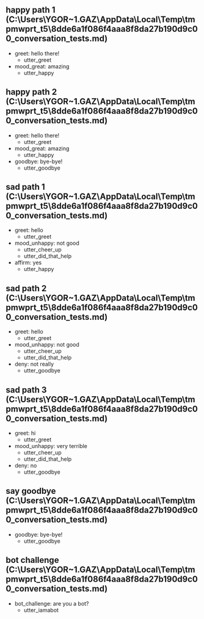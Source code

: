 ## happy path 1 (C:\Users\YGOR~1.GAZ\AppData\Local\Temp\tmpmwprt_t5\8dde6a1f086f4aaa8f8da27b190d9c00_conversation_tests.md)
* greet: hello there!   <!-- predicted: goodbye: hello there! -->
    - utter_greet
* mood_great: amazing   <!-- predicted: goodbye: amazing -->
    - utter_happy   <!-- predicted: utter_greet -->


## happy path 2 (C:\Users\YGOR~1.GAZ\AppData\Local\Temp\tmpmwprt_t5\8dde6a1f086f4aaa8f8da27b190d9c00_conversation_tests.md)
* greet: hello there!   <!-- predicted: goodbye: hello there! -->
    - utter_greet
* mood_great: amazing   <!-- predicted: goodbye: amazing -->
    - utter_happy   <!-- predicted: utter_greet -->
* goodbye: bye-bye!   <!-- predicted: greet: bye-bye! -->
    - utter_goodbye   <!-- predicted: utter_greet -->


## sad path 1 (C:\Users\YGOR~1.GAZ\AppData\Local\Temp\tmpmwprt_t5\8dde6a1f086f4aaa8f8da27b190d9c00_conversation_tests.md)
* greet: hello
    - utter_greet
* mood_unhappy: not good   <!-- predicted: goodbye: not good -->
    - utter_cheer_up   <!-- predicted: utter_greet -->
    - utter_did_that_help   <!-- predicted: action_listen -->
* affirm: yes   <!-- predicted: goodbye: yes -->
    - utter_happy   <!-- predicted: utter_greet -->


## sad path 2 (C:\Users\YGOR~1.GAZ\AppData\Local\Temp\tmpmwprt_t5\8dde6a1f086f4aaa8f8da27b190d9c00_conversation_tests.md)
* greet: hello
    - utter_greet
* mood_unhappy: not good   <!-- predicted: goodbye: not good -->
    - utter_cheer_up   <!-- predicted: utter_greet -->
    - utter_did_that_help   <!-- predicted: action_listen -->
* deny: not really   <!-- predicted: search_type: not really -->
    - utter_goodbye   <!-- predicted: utter_greet -->


## sad path 3 (C:\Users\YGOR~1.GAZ\AppData\Local\Temp\tmpmwprt_t5\8dde6a1f086f4aaa8f8da27b190d9c00_conversation_tests.md)
* greet: hi
    - utter_greet
* mood_unhappy: very terrible   <!-- predicted: goodbye: very terrible -->
    - utter_cheer_up   <!-- predicted: utter_greet -->
    - utter_did_that_help   <!-- predicted: action_listen -->
* deny: no   <!-- predicted: greet: no -->
    - utter_goodbye   <!-- predicted: utter_greet -->


## say goodbye (C:\Users\YGOR~1.GAZ\AppData\Local\Temp\tmpmwprt_t5\8dde6a1f086f4aaa8f8da27b190d9c00_conversation_tests.md)
* goodbye: bye-bye!   <!-- predicted: greet: bye-bye! -->
    - utter_goodbye   <!-- predicted: utter_greet -->


## bot challenge (C:\Users\YGOR~1.GAZ\AppData\Local\Temp\tmpmwprt_t5\8dde6a1f086f4aaa8f8da27b190d9c00_conversation_tests.md)
* bot_challenge: are you a bot?   <!-- predicted: search_type: are you a bot? -->
    - utter_iamabot   <!-- predicted: utter_greet -->


